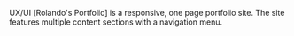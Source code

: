 UX/UI [Rolando's Portfolio] is a responsive, one page portfolio site. The site features multiple content sections with a navigation menu.
